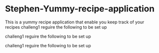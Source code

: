 # Stephen-Yummy-recipe-application
This is a yummy recipe application that enable you keep track of your recipes
challeng1 reguire the following to be set up

challeng1 reguire the following to be set up

challeng1 reguire the following to be set up

